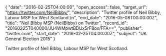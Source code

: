 {
  "date": "2016-02-25T04:00:00", 
  "open_access": false, 
  "target_url": "https://twitter.com/NeilBibby/", 
  "description": "Twitter profile of Neil Bibby, Labour MSP for West Scotland.\n", 
  "end_date": "2016-05-08T00:00:00Z", 
  "title": "Neil Bibby MSP (NeilBibby) on Twitter", 
  "record_id": "20160225T040000/JU4WMpwtBDUx5rF8ox/FFA==", 
  "publisher": "twitter.com", 
  "start_date": "2016-02-25T04:00:00Z", 
  "subject": "UK General Election 2015"
}

Twitter profile of Neil Bibby, Labour MSP for West Scotland.
